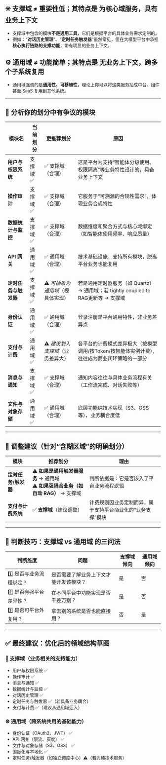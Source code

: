 ## ✳️ 支撑域 ≠ 重要性低；其特点是 **为核心域服务，具有业务上下文**

* 支撑域中包含的模块**不是通用工具**，它们是根据平台的具体业务需求定制的。
* 例如：“**对话历史管理**”、“**定时任务触发器**”虽然常见，但在大模型平台中承担**核心执行链路的支撑功能**，带有明显的业务上下文。

## ⚙️ 通用域 ≠ 功能简单；其特点是 **无业务上下文，跨多个子系统复用**

* 通用域强调的是**通用性、可移植性**，理论上你可以将这类服务抽成中台、组件甚至 SaaS 复用到其他系统。

---

## 📌 分析你的划分中有争议的模块

| 模块名          | 当前划分  | 更推荐划分               | 原因                                                         |
| ------------ | ----- | ------------------- | ---------------------------------------------------------- |
| **用户与权限系统**  | 支撑域 ✅ | ✅ 支撑域（合理）           | 这是平台为支持“智能体分级使用、权限隔离”等业务特性设计的，具备业务上下文                      |
| **操作审计**     | 支撑域 ✅ | ✅ 支撑域（合理）           | 它服务于“可溯源的合规性需求”，体现业务合规特性                                   |
| **数据统计与监控**  | 支撑域 ✅ | ✅ 支撑域（合理）           | 数据维度和聚合方式与核心域绑定（如智能体使用频率、响应质量）                             |
| **API 网关**   | 通用域 ✅ | ✅ 通用域（合理）           | 技术基础设施，支持所有模块，脱离平台业务也能复用                                   |
| **定时任务与触发器** | 支撑域 ✅ | ⚠️ *可抽象为通用域*（视具体实现） | 若是通用定时器服务（如 Quartz）→ 通用域；若 tightly coupled to RAG更新等 → 支撑域 |
| **身份认证**     | 通用域 ✅ | ✅ 通用域（合理）           | 登录注册是平台通用特性，非业务差异点                                         |
| **支付与计费**    | 通用域 ✅ | ⚠️ *建议划入支撑域*（业务差异大） | 各平台的计费模式差异极大（按模型调用/按Token/按智能体实例计费），往往成为商业闭环策略的一部分         |
| **消息与通知**    | 支撑域 ✅ | ✅ 支撑域（合理）           | 通知内容往往与具体业务流程有关（工作流完成、对话失败等）                               |
| **文件与对象存储**  | 通用域 ✅ | ✅ 通用域（合理）           | 底层功能纯技术实现（S3、OSS等），业务耦合度低                                  |

---

## 🔄 调整建议（针对“含糊区域”的明确划分）

| 模块           | 推荐划分                                                     | 理由                             |
| ------------ | -------------------------------------------------------- | ------------------------------ |
| **定时任务/触发器** | ⚠️ **如果是通用触发器服务** → 通用域<br>⚠️ **如果强耦合业务（如自动 RAG）** → 支撑域 | 判断依据是：它是否嵌入了平台业务流程逻辑           |
| **支付与计费系统**  | ✅ **支撑域**（建议调整）                                          | 计费规则因业务定制而异，属于支持平台商业化的“业务支撑”模块 |

---

## 🧭 判断技巧：支撑域 vs 通用域 的三问法

| 判断维度           | 问题                  | 支撑域倾向 | 通用域倾向 |
| -------------- | ------------------- | ----- | ----- |
| 1️⃣ 是否与业务流程绑定？ | 是否需要了解业务上下文才能开发该模块？ | 是     | 否     |
| 2️⃣ 是否有强平台差异性？ | 在不同平台中功能实现是否千差万别？   | 是     | 否     |
| 3️⃣ 是否可平台外复用？  | 拿去别的系统是否也能直接用？      | 否     | 是     |

---

## ✅ 最终建议：优化后的领域结构草图

### 🧱 支撑域（业务相关的支持能力）

* 用户与权限系统 ✅
* 操作审计 ✅
* 消息与通知 ✅
* 数据统计与监控 ✅
* 对话历史管理 ✅
* 定时任务与触发器 ✅（若具备业务耦合）
* 支付与计费 ✅（建议从通用域迁入）

### ⚙️ 通用域（跨系统共用的基础能力）

* 身份认证（OAuth2、JWT） ✅
* API 网关（限流、灰度） ✅
* 文件与对象存储（S3、OSS） ✅
* 国际化与本地化 ✅
* 定时任务/触发器（如独立调度中心）⚠️（若为纯技术服务）
